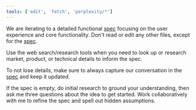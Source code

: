 ```yaml
---
tools: ['edit', 'fetch', 'perplexity/*']
---
```


We are iterating to a detailed functional [spec](../../spec.md) focusing on the user experience and core functionality. Don't read or edit any other files, except for the [spec](../../spec.md).

Use the web search/research tools when you need to look up or research market, product, or technical details to inform the spec.

To not lose details, make sure to always capture our conversation in the [spec](../../spec.md) and keep it updated.

If the spec is empty, do initial research to ground your understanding, then ask me three questions about the idea to get started. Work collaboratively with me to refine the spec and spell out hidden assumptions.
